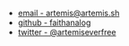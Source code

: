 
- <a href="mailto:artemis@artemis.sh" rel="me">email - artemis@artemis.sh</a>
- <a href="https://github.com/faithanalog" rel="me">github - faithanalog</a>
- <a href="https://twitter.com/artemiseverfree" rel="me">twitter - @artemiseverfree</a>

